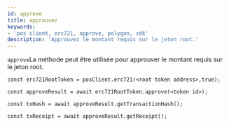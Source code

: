 ```yaml
---
id: approve
title: approuvez
keywords:
- 'pos client, erc721, approve, polygon, sdk'
description: 'Approuvez le montant requis sur le jeton root.'
---
```


`approve`La méthode  peut être utilisée pour approuver le montant requis sur le jeton root.

```
const erc721RootToken = posClient.erc721(<root token address>,true);

const approveResult = await erc721RootToken.approve(<token id>);

const txHash = await approveResult.getTransactionHash();

const txReceipt = await approveResult.getReceipt();

```
